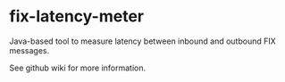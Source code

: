 fix-latency-meter
=================

Java-based tool to measure latency between inbound and outbound FIX messages.

See github wiki for more information.

